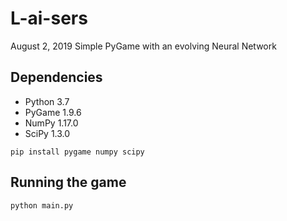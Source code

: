 # L-ai-sers

August 2, 2019
Simple PyGame with an evolving Neural Network

## Dependencies
- Python 3.7
- PyGame 1.9.6
- NumPy 1.17.0
- SciPy 1.3.0

```
pip install pygame numpy scipy
```

## Running the game
```
python main.py
```